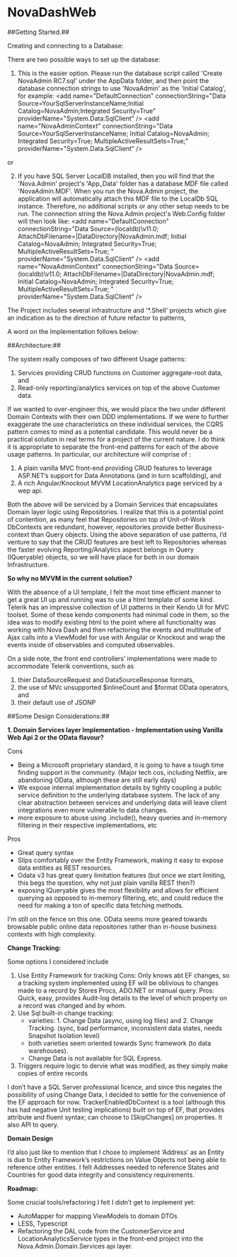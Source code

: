 # NovaDashWeb

##Getting Started.##

Creating and connecting to a Database:

There are two possible ways to set up the database: 

1. This is the easier option. Please run the database script called 'Create NovaAdmin RC7.sql' under the AppData folder, and then point the database connection strings to use 'NovaAdmin' as the 'Initial Catalog', for example:
    &lt;add name="DefaultConnection" connectionString="Data Source=YourSqlServerInstanceName;Initial Catalog=NovaAdmin;Integrated Security=True" providerName="System.Data.SqlClient" />
    &lt;add name="NovaAdminContext" connectionString="Data Source=YourSqlServerInstanceName; Initial Catalog=NovaAdmin; Integrated Security=True; MultipleActiveResultSets=True;" providerName="System.Data.SqlClient" />

or 

2. If you have SQL Server LocalDB installed, then you will find that the 'Nova.Admin' project's  'App_Data' folder has a database MDF file called 'NovaAdmin.MDF'. When you run the Nova.Admin project, the application will automatically attach this MDF file to the LocalDb SQL instance. Therefore, no additional scripts or any other setup needs to be run. The connection string the Nova.Admin project's Web.Config folder will then look like: 
&lt;add name="DefaultConnection" connectionString="Data Source=(localdb)\v11.0; AttachDbFilename=|DataDirectory|NovaAdmin.mdf; Initial Catalog=NovaAdmin; Integrated Security=True; MultipleActiveResultSets=True; " providerName="System.Data.SqlClient" />
    &lt;add name="NovaAdminContext" connectionString="Data Source=(localdb)\v11.0; AttachDbFilename=|DataDirectory|NovaAdmin.mdf; Initial Catalog=NovaAdmin; Integrated Security=True; MultipleActiveResultSets=True; " providerName="System.Data.SqlClient" />



The Project includes several infrastructure and '*.Shell' projects which give an indication as to the direction of future refactor to patterns,

A word on the Implementation follows below:


##Architecture:##

The system really composes of two different Usage patterns:
1. Services providing CRUD functions on Customer aggregate-root data, and 
2. Read-only reporting/analytics services on top of the above Customer data. 

If we wanted to over-engineer this, we would place the two under different Domain Contexts with their own DDD implementations. If we were to further exaggerate the use characteristics on these individual services, the CQRS pattern comes to mind as a potential candidate. This would never be a practical solution in real terms for a project of the current nature. I do think it is appropriate to separate the front-end patterns for each of the above usage patterns. In particular, our architecture will comprise of :

1. A plain vanilla MVC front-end providing CRUD features to leverage ASP.NET’s support for Data Annotations (and in turn scaffolding), and
2. A rich Angular/Knockout MVVM LocationAnalytics page serviced by a wep api.

Both the above will be serviced by a Domain Services that encapsulates Domain layer logic using Repositories. I realize that this is a potential point of contention, as many feel that Repositories on top of Unit-of-Work DbContexts are redundant, however, repositories provide better Business-context than Query objects. Using the above separation of use patterns, I’d venture to say that the CRUD features are best left to Repositories whereas the faster evolving Reporting/Analytics aspect belongs in Query (IQueryable) objects, so we will have place for both in our domain Infrastructure.


**So why no MVVM in the current solution?**

With the absence of a UI template, I felt the most time efficient manner to get a great UI up and running was to use a html template of some kind. Telerik has an impressive collection of UI patterns in their Kendo UI for MVC toolset. Some of these kendo components had minimal code in them, so the idea was to modify existing html to the point where all functionality was working with Nova Dash and then refactoring the events and multitude of Ajax calls into a ViewModel for use with Angular or Knockout and wrap the events inside of observables and computed observables. 

On a side note, the front end controllers’ implementations were made to accommodate Telerik conventions, such as 
1.	thier DataSourceRequest and DataSourceResponse formats, 
2.	the use of MVc unsupported $inlineCount and $format OData operators, and 
3.	their default use of JSONP



##Some Design Considerations:##

**1. Domain Services layer Implementation - Implementation using Vanilla Web Api 2 or the OData flavour?**

Cons
- Being a Microsoft proprietary standard, it is going to have a tough time finding support in the community. (Major tech cos, including Netflix, are abandoning OData, although these are still early days)
- We expose internal implementation details by tightly coupling a public service definition to the underlying database system. The lack of any clear abstraction between services and underlying data will leave client integrations even more vulnerable to data changes.
- more exposure to abuse using .include(), heavy queries and  in-memory filtering in their respective implementations, etc

Pros
- Great query syntax
- Slips comfortably over the Entity Framework, making it easy to expose data entities as REST resources. 
- Odata v3 has great query limitation features (but once we start limiting, this begs the question, why not just plain vanilla REST then?)
- exposing IQueryable gives the most flexibility and allows for efficient querying as opposed to in-memory filtering, etc, and could reduce the need for making a ton of specific data fetching methods.

I'm still on the fence on this one. OData seems more geared towards browsable public  online data repositories rather than in-house business contexts with high complexity. 


**Change Tracking:**

Some options I considered include
1.	Use Entity Framework for tracking
Cons:  Only knows abt EF changes, so a tracking system implemented using EF will be oblivious to changes made to a record by Stores Procs, ADO.NET or manual query.
Pros: Quick, easy, provides Audit-log details to the level of which property on a record was changed and by whom.
2.	Use Sql built-in change tracking: 
    - varieties: 1. Change Data (async, using log files) and 2. Change Tracking. (sync, bad performance, inconsistent data states, needs Snapshot Isolation level)
    - both varieties seem oriented towards Sync framework (to data warehouses). 
    - Change Data is not available for SQL Express. 
3.	Triggers require logic to dervie what was modified, as they simply make copies of entire records 

I don’t have a SQL Server professional licence, and since this negates the possibility of using Change Data, I decided to settle for the convenience of the EF approach for now. 
TrackerEnabledDbContext is a tool (although this has had negative Unit testing implications) built on top of EF, that provides attribute and fluent syntax; can choose to [SkipChanges] on properties. It also API to query.

**Domain Design**

I’d also just like to mention that I chose to implement ‘Address’ as an Entity is due to Entity Framework’s restrictions on Value Objects not being able to reference other entities. I felt Addresses needed to reference States and Countries for good data integrity and consistency requirements.


**Roadmap:**

Some crucial tools/refactoring I felt I didn’t get to implement yet:
-	AutoMapper for mapping ViewModels to domain DTOs
-	LESS, Typescript
-	Refactoring the DAL code from the CustomerService and LocationAnalyticsService types in the front-end project into the Nova.Admin.Domain.Services api layer.




